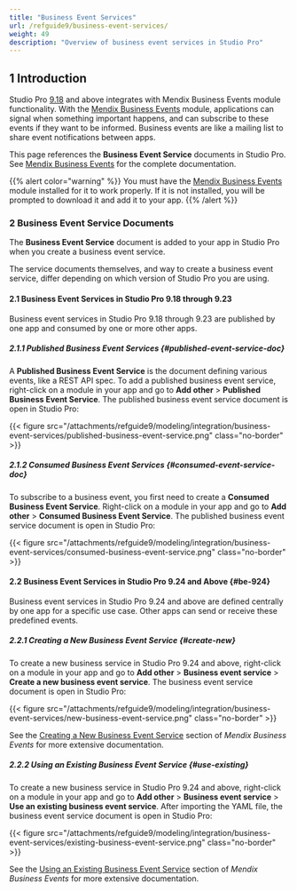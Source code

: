 ```yaml
---
title: "Business Event Services"
url: /refguide9/business-event-services/
weight: 49
description: "Overview of business event services in Studio Pro"
---
```


## 1 Introduction

Studio Pro [9.18](/releasenotes/studio-pro/9.18/) and above integrates with Mendix Business Events module functionality. With the [Mendix Business Events](/appstore/services/business-events/) module, applications can signal when something important happens, and can subscribe to these events if they want to be informed. Business events are like a mailing list to share event notifications between apps.

This page references the **Business Event Service** documents in Studio Pro. See [Mendix Business Events](/appstore/services/business-events/) for the complete documentation. 

{{% alert color="warning" %}}
You must have the [Mendix Business Events](https://marketplace.mendix.com/link/component/202649) module installed for it to work properly. If it is not installed, you will be prompted to download it and add it to your app.
{{% /alert %}}

### 2 Business Event Service Documents

The **Business Event Service** document is added to your app in Studio Pro when you create a business event service.

The service documents themselves, and way to create a business event service, differ depending on which version of Studio Pro you are using. 

#### 2.1 Business Event Services in Studio Pro 9.18 through 9.23

Business event services in Studio Pro 9.18 through 9.23 are published by one app and consumed by one or more other apps.

##### 2.1.1 Published Business Event Services {#published-event-service-doc}

A **Published Business Event Service** is the document defining various events, like a REST API spec. To add a published business event service, right-click on a module in your app and go to **Add other** > **Published Business Event Service**. The published business event service document is open in Studio Pro:

{{< figure src="/attachments/refguide9/modeling/integration/business-event-services/published-business-event-service.png" class="no-border" >}}

##### 2.1.2 Consumed Business Event Services {#consumed-event-service-doc}

To subscribe to a business event, you first need to create a **Consumed Business Event Service**. Right-click on a module in your app and go to **Add other** > **Consumed Business Event Service**. The published business event service document is open in Studio Pro:

{{< figure src="/attachments/refguide9/modeling/integration/business-event-services/consumed-business-event-service.png" class="no-border" >}}

#### 2.2 Business Event Services in Studio Pro 9.24 and Above {#be-924}

Business event services in Studio Pro 9.24 and above are defined centrally by one app for a specific use case. Other apps can send or receive these predefined events.

##### 2.2.1 Creating a New Business Event Service {#create-new}

To create a new business service in Studio Pro 9.24 and above, right-click on a module in your app and go to **Add other** > **Business event service** > **Create a new business event service**. The business event service document is open in Studio Pro:

{{< figure src="/attachments/refguide9/modeling/integration/business-event-services/new-business-event-service.png" class="no-border" >}}

See the [Creating a New Business Event Service](/appstore/services/business-events/#two-way-be-create) section of *Mendix Business Events* for more extensive documentation.

##### 2.2.2 Using an Existing Business Event Service {#use-existing}

To create a new business service in Studio Pro 9.24 and above, right-click on a module in your app and go to **Add other** > **Business event service** > **Use an existing business event service**. After importing the YAML file, the business event service document is open in Studio Pro:

{{< figure src="/attachments/refguide9/modeling/integration/business-event-services/existing-business-event-service.png" class="no-border" >}}

See the [Using an Existing Business Event Service](/appstore/services/business-events/#two-way-be-existing) section of *Mendix Business Events* for more extensive documentation.
